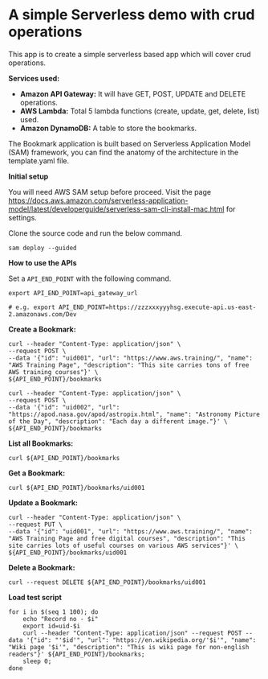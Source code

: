# A simple Serverless demo with crud operations

This app is to create a simple serverless based app which will cover crud operations.

**Services used:**

- **Amazon API Gateway:** It will have GET, POST, UPDATE and DELETE operations.
- **AWS Lambda:** Total 5 lambda functions (create, update, get, delete, list) used.
- **Amazon DynamoDB:** A table to store the bookmarks.

The Bookmark application is built based on Serverless
Application Model (SAM) framework, you can find the anatomy of the architecture in the template.yaml file.

**Initial setup**

You will need AWS SAM setup before proceed. Visit the page https://docs.aws.amazon.com/serverless-application-model/latest/developerguide/serverless-sam-cli-install-mac.html for settings.

Clone the source code and run the below command.

```
sam deploy --guided
```

**How to use the APIs**

Set a `API_END_POINT` with the following command.

```
export API_END_POINT=api_gateway_url

# e.g. export API_END_POINT=https://zzzxxxyyyhsg.execute-api.us-east-2.amazonaws.com/Dev

```

**Create a Bookmark:**

```
curl --header "Content-Type: application/json" \
--request POST \
--data '{"id": "uid001", "url": "https://www.aws.training/", "name": "AWS Training Page", "description": "This site carries tons of free AWS training courses"}' \
${API_END_POINT}/bookmarks
```

```
curl --header "Content-Type: application/json" \
--request POST \
--data '{"id": "uid002", "url": "https://apod.nasa.gov/apod/astropix.html", "name": "Astronomy Picture of the Day", "description": "Each day a different image."}' \
${API_END_POINT}/bookmarks
```

**List all Bookmarks:**

```
curl ${API_END_POINT}/bookmarks
```

**Get a Bookmark:**

```
curl ${API_END_POINT}/bookmarks/uid001
```

**Update a Bookmark:**

```
curl --header "Content-Type: application/json" \
--request PUT \
--data '{"id": "uid001", "url": "https://www.aws.training/", "name": "AWS Training Page and free digital courses", "description": "This site carries lots of useful courses on various AWS services"}' \
${API_END_POINT}/bookmarks/uid001
```

**Delete a Bookmark:**

```
curl --request DELETE ${API_END_POINT}/bookmarks/uid001
```

**Load test script**

```
for i in $(seq 1 100); do
    echo "Record no - $i" 
    export id=uid-$i
    curl --header "Content-Type: application/json" --request POST --data '{"id": "'$id'", "url": "https://en.wikipedia.org/'$i'", "name": "Wiki page '$i'", "description": "This is wiki page for non-english readers"}' ${API_END_POINT}/bookmarks; 
    sleep 0;
done
```
